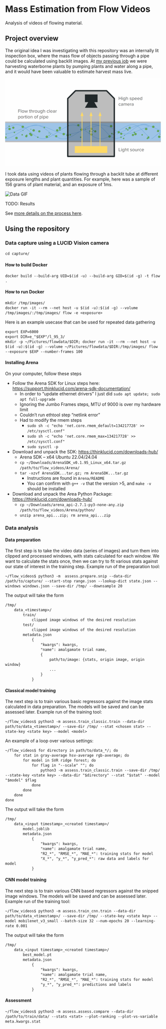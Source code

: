 # Mass Estimation from Flow Videos

Analysis of videos of flowing material.

## Project overview

The original idea I was investigating with this repository was an internally lit inspection box, where the mass flow of objects passing through a pipe could be calculated using backlit images. At [my previous job](https://www.fyto.us/) we were harvesting waterborne plants by pumping plants and water along a pipe, and it would have been valuable to estimate harvest mass live.

![Idea GIF](.images/idea.gif)

I took data using videos of plants flowing through a backlit tube at different exposure lengths and plant quantities. For example, here was a sample of 156 grams of plant material, and an exposure of 1ms.

![Data GIF](.images/data.gif)

TODO: Results

See [more details on the process here](https://docs.google.com/presentation/d/1c1pRzYdqQnm1N_qd-dYQaPG8VoMrDPT5KWU83HVyGdI/edit?slide=id.p#slide=id.p).


## Using the repository

### Data capture using a LUCID Vision camera

```
cd capture/
```

#### How to build Docker

```
docker build --build-arg UID=$(id -u) --build-arg GID=$(id -g) -t flow .
```

#### How to run Docker

```
mkdir /tmp/images/
docker run -it --rm --net host -u $(id -u):$(id -g) --volume /tmp/images/:/tmp/images/ flow -e <exposure>
```

Here is an example usecase that can be used for repeated data gathering

```
export EXP=6000
export DIR=e_"$EXP"/l_95_3/
mkdir -p ~/Pictures/flowdata/$DIR; docker run -it --rm --net host -u $(id -u):$(id -g) --volume ~/Pictures/flowdata/$DIR:/tmp/images/ flow --exposure $EXP --number-frames 100
```

#### Installing Arena

On your computer, follow these steps
* Follow the Arena SDK for Linux steps here: https://support.thinklucid.com/arena-sdk-documentation/
    * In order to “update ethernet drivers” I just did `sudo apt update; sudo apt full-upgrade`
    * Ignoring the Jumbo Frames steps, MTU of 9000 is over my hardware limit
    * Couldn’t run ethtool step “netlink error”
    * Had to modify the rmem steps
        * `sudo sh -c "echo 'net.core.rmem_default=134217728' >> /etc/sysctl.conf"`
        * `sudo sh -c "echo 'net.core.rmem_max=134217728' >> /etc/sysctl.conf"`
        * `sudo sysctl -p`
* Download and unpack the SDK: https://thinklucid.com/downloads-hub/
    * Arena SDK – x64 Ubuntu 22.04/24.04
    * `cp ~/Downloads/ArenaSDK_v0.1.95_Linux_x64.tar.gz /path/to/flow_videos/Arena/`
    * `tar -xzvf ArenaSDK...tar.gz; rm ArenaSDK...tar.gz`
        * Instructions are found in `Arena/README`
        * You can confirm with `g++ -v` that the version >5, and `make -v` should be installed
* Download and unpack the Area Python Package: https://thinklucid.com/downloads-hub/
    * `cp ~/Downloads/arena_api-2.7.1-py3-none-any.zip /path/to/flow_videos/Arena/python/`
    * `unzip arena_api...zip; rm arena_api...zip`


### Data analysis

#### Data preparation

The first step is to take the video data (series of images) and turn them into clipped and processed windows, with stats calculated for each window. We want to calculate the stats once, then we can try to fit various stats against our state of interest in the training step. Example run of the preparation tool:

```
~/flow_videos$ python3 -m  assess.prepare.snip --data-dir /path/to/capture/ --start-stop range.json --lookup-dict state.json --windows windows.json --save-dir /tmp/ --downsample 20
```

The output will take the form
```
/tmp/
    data_<timestamp>/
        train/
            clipped image windows of the desired resolution
        test/
            clipped image windows of the desired resolution
        metadata.json
            {
                "kwargs": kwargs,
                "name": amalgamate trial name,
                {
                    path/to/image: {stats, origin image, origin window}
                    ...
                }
            }
```

#### Classical model training

The next step is to train various basic regressors against the image stats calculated in data preparation. The models will be saved and can be assessed later. Example run of the training tool:

```
~/flow_videos$ python3 -m assess.train_classic.train --data-dir path/to/data_<timestamp>/ --save-dir /tmp/ --stat <chosen stat> --state-key <state key> --model <model>
```

An example of a loop over various settings:

```
~/flow_videos$ for directory in path/to/data_*/; do
    for stat in gray-average hsv-average rgb-average; do
        for model in SVR ridge forest; do
            for flag in "--scale" ""; do
                python3 -m assess.train_classic.train --save-dir /tmp/ --state-key <state key> --data-dir "$directory" --stat "$stat" --model "$model" $flag
            done
        done
    done
done
```

The output will take the form
```
/tmp/
    data_<input timestamp>_<created timestamp>/
        model.joblib
        metadata.json
            {
                "kwargs": kwargs,
                "name": amalgamate trial name,
                "R2_*", "RMSE_*", "MAE_*": training stats for model
                "X_*", "y_*", "y_pred_*": raw data and labels for model
            }
```

#### CNN model training

The next step is to train various CNN based regressors against the snipped image windows. The models will be saved and can be assessed later. Example run of the training tool:

```
~/flow_videos$ python3 -m assess.train_cnn.train --data-dir path/to/data_<timestamp>/ --save-dir /tmp/ --state-key <state key> --model mobilenet_v3_small --batch-size 32 --num-epochs 20 --learning-rate 0.001
```

The output will take the form

```
/tmp/
    data_<input timestamp>_<created timestamp>/
        best_model.pt
        metadata.json
            {
                "kwargs": kwargs,
                "name": amalgamate trial name,
                "R2_*", "RMSE_*", "MAE_*": training stats for model
                "y_*", "y_pred_*": predictions and labels
            }
```

#### Assessment

```
~/flow_videos$ python3 -m assess.assess.compare --data-dir /path/to/train/data/ --stats <stat> --plot-ranking --plot-vs-variable meta.kwargs.stat
```